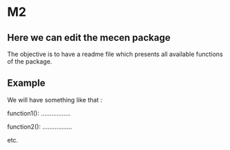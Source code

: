 # M2

## Here we can edit the mecen package

The objective is to have a readme file which presents all available functions of the package.

## Example 

We will have something like that : 

function1(): .................

function2(): .................

etc.
